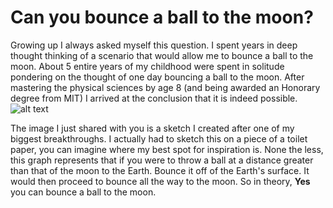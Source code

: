 # Can you bounce a ball to the moon?

Growing up I always asked myself this question. I spent years in deep thought
thinking of a scenario that would allow me to bounce a ball to the moon. About 5
entire years of my childhood were spent in solitude pondering on the thought of one
day bouncing a ball to the moon. After mastering the physical sciences by age 8
(and being awarded an Honorary degree from MIT) I arrived at the conclusion that
it is indeed possible.
![alt text](https://external-content.duckduckgo.com/iu/?u=http%3A%2F%2Fevilspeculator.com%2Fwp-content%2Fuploads%2F2010%2F10%2F2010-10-18_math_bouncing_ball.png&f=1&nofb=1)

The image I just shared with you is a sketch I created after one of my biggest breakthroughs.
I actually had to sketch this on a piece of a toilet paper, you can imagine where my
best spot for inspiration is. None the less, this graph represents that if you were
to throw a ball at a distance greater than that of the moon to the Earth. Bounce it off
of the Earth's surface. It would then proceed to bounce all the way to the moon.
So in theory, **Yes** you can bounce a ball to the moon.
